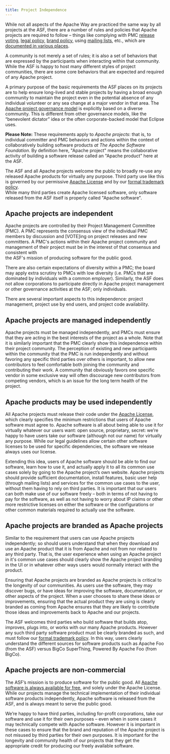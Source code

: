```yaml
---
title: Project Independence
---
```


While not all aspects of the Apache Way are practiced the same way by 
all projects at the ASF, there are a number of rules and policies that Apache 
projects are required to follow – things like complying with PMC 
[release voting][1], [legal policy][2], [brand policy][3], 
using [mailing lists][4], etc., which are [documented in various places][5]. 

A community is not merely a set of rules; it is also a set of behaviors 
that are expressed by the participants when interacting within that 
community.  While the ASF is happy to host 
many different styles of project communities, there are some core behaviors that 
are expected and required of any Apache project. 

A primary purpose of the basic requirements the ASF places on its 
projects are to help ensure long-lived and stable projects by having 
a broad enough community to maintain the project even in the potential 
absence of any individual volunteer or any sea change at a major vendor 
in that area. The [Apache project governance model][7] is explicitly based 
on a diverse community. This is different from other governance models, 
like the “benevolent dictator” idea or the often corporate-backed model 
that Eclipse uses.

**Please Note:** These requirements apply to *Apache projects*: that is, 
to individual committer and PMC behaviors and actions within the context 
of collaboratively building software products *at The Apache 
Software Foundation*.  By definition here, "Apache project" means the collaborative 
activity of building a software release called an "Apache product" here at the ASF.

The ASF and all Apache projects welcome the public to broadly re-use any released 
Apache products for virtually any purpose. Third party use like this is governed by 
our permissive [Apache License][6] and by our [formal trademark policy][3].  
While many third parties create Apache licensed 
software, only software released from the ASF itself is properly called "Apache software".

## Apache projects are independent

Apache projects are controlled by their Project Management Committee
(PMC).  A PMC represents the consensus view of the individual PMC 
members by discussion and [VOTE]ing on project releases and new committers. 
A PMC's actions within their Apache project community and management of 
their project must be in the interest of that consensus and consistent with  
the ASF's mission of producing software for the public good. 

There are also 
certain expectations of diversity within a PMC; the board may apply extra scrutiny to PMCs 
with low diversity (i.e. PMCs that are dominated by individuals with a common employer). 
Similarly, the ASF does not allow corporations to participate directly in 
Apache project management or other governance activities at the ASF; only individuals.

There are several important aspects to this independence: project management, project use by end users, and project code availability.

## Apache projects are managed independently

Apache projects must be managed independently, and PMCs must ensure that they are acting in the best interests of the project as a whole. Note that it is similarly important that the PMC clearly show this independence within their project community. The perception of existing and new participants within the community that the PMC is run independently and without favoring any specific third parties over others is important, to allow new contributors to feel comfortable both joining the community and contributing their work. A community that obviously favors one specific vendor in some exclusive way will often discourage new contributors from competing vendors, which is an issue for the long term health of the project.

## Apache products may be used independently

All Apache projects must release their code under the [Apache License][6], which clearly specifies the minimum restrictions that users of Apache software must agree to. Apache software is all about being able to use it for virtually whatever our users want: open source, proprietary, secret: we’re happy to have users take our software (although not our name) for virtually any purpose. While our legal guidelines allow certain other software licenses to be used for specific dependencies, the software we release always uses our license.

Extending this idea, users of Apache software should be able to find our software, learn how to use it, and actually apply it to all its common use cases solely by going to the Apache project’s own website. Apache projects should provide sufficient documentation, install features, basic user help (through mailing lists) and services for the common use cases to the user, without them having to rely on third parties. It is important that our users can both make use of our software freely – both in terms of not having to pay for the software, as well as not having to worry about IP claims or other more restrictive licenses on either the software or the configurations or other common materials required to actually use the software.

## Apache projects are branded as Apache projects

Similar to the requirement that users can use Apache projects independently; so should 
users understand that when they download and use an Apache product that it is from 
Apache and not from nor related to any third party.  That is, the user experience when 
using an Apache project in it's common use cases should clearly show the Apache project 
branding in the UI or in whatever other ways users would normally interact with the product. 

Ensuring that Apache projects are branded as Apache projects is critical to the longevity 
of our communities.  As users use the software, they may discover bugs, or have ideas for 
improving the software, documentation, or other aspects of the project. When a user chooses 
to share these ideas or improvements, ensuring that the actual product they are using 
is clearly branded as coming from Apache ensures that they are likely to contribute 
those ideas and improvements back to Apache and our projects.

The ASF welcomes third parties who build software that builds atop, improves, 
plugs into, or works with our many Apache products.  However any such third party software 
product must be clearly branded as such, and must follow our [formal trademark policy][3].
In this way, users clearly understand the different sources for software products such as 
Apache Foo (from the ASF) versus BigCo SuperThing, Powered By Apache Foo (from BigCo).

## Apache projects are non-commercial

The ASF’s mission is to produce software for the public good. All [Apache software is always available for free][8], and solely under the Apache License. While our projects manage the technical implementation of their individual software products independently, Apache software is released from the ASF, and is always meant to serve the public good.

We’re happy to have third parties, including for-profit corporations, take our software and use it for their own purposes – even when in some cases it may technically compete with Apache software. However it is important in these cases to ensure that the brand and reputation of the Apache project is not misused by third parties for their own purposes. It is important for the longevity and community health of our projects that they get the appropriate credit for producing our freely available software.


  [1]: https://www.apache.org/legal/release-policy.html
  [2]: https://www.apache.org/legal/
  [3]: https://www.apache.org/foundation/marks/
  [4]: https://www.apache.org/dev/#mail
  [5]: https://blogs.apache.org/comdev/entry/what_makes_apache_projects_different
  [6]: https://www.apache.org/licenses/LICENSE-2.0.html
  [7]: https://www.apache.org/foundation/governance/
  [8]: https://www.apache.org/free/